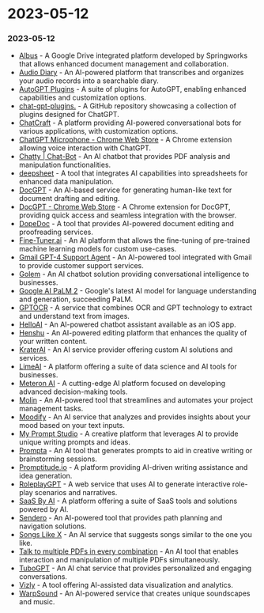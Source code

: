 # 2023-05-12

### 2023-05-12

* [Albus](https://googledrive-albus.springworks.in/) - A Google Drive integrated platform developed by Springworks that allows enhanced document management and collaboration.
* [Audio Diary](https://audiodiary.ai/) - An AI-powered platform that transcribes and organizes your audio records into a searchable diary.
* [AutoGPT Plugins](https://autogpt-plugins.thesamur.ai/) - A suite of plugins for AutoGPT, enabling enhanced capabilities and customization options.
* [chat-gpt-plugins.](https://github.com/jopilot-net/jopilot-4-job-seekers/blob/main/chat-gpt-plugins.md?ref=producthunt) - A GitHub repository showcasing a collection of plugins designed for ChatGPT.
* [ChatCraft](https://chatcraft.org/) - A platform providing AI-powered conversational bots for various applications, with customization options.
* [ChatGPT Microphone - Chrome Web Store](https://chrome.google.com/webstore/detail/chatgpt-microphone/kpnejlajlhnpfphbhgfipmlogplmidin?utm\_source=futurepedia\&utm\_medium=marketplace\&utm\_campaign=futurepedia) - A Chrome extension allowing voice interaction with ChatGPT.
* [Chatty | Chat-Bot](https://pdfanalyser.streamlit.app/) - An AI chatbot that provides PDF analysis and manipulation functionalities.
* [deepsheet](https://deepsheet.dylancastillo.co/) - A tool that integrates AI capabilities into spreadsheets for enhanced data manipulation.
* [DocGPT](https://docgpt.io/) - An AI-based service for generating human-like text for document drafting and editing.
* [DocGPT - Chrome Web Store](https://chrome.google.com/webstore/detail/docgpt/dpgnglnlpddlohpfkolmfaiokogflmeo?ref=producthunt) - A Chrome extension for DocGPT, providing quick access and seamless integration with the browser.
* [DopeDoc](https://rangerdevv.gumroad.com/l/DopeDoc) - A tool that provides AI-powered document editing and proofreading services.
* [Fine-Tuner.ai](https://fine-tuner.ai/) - An AI platform that allows the fine-tuning of pre-trained machine learning models for custom use-cases.
* [Gmail GPT-4 Support Agent](https://tinymagic.app/gmail-gpt-support-agent) - An AI-powered tool integrated with Gmail to provide customer support services.
* [Golem](https://golem.chat/) - An AI chatbot solution providing conversational intelligence to businesses.
* [Google AI PaLM 2](https://ai.google/discover/palm2) - Google's latest AI model for language understanding and generation, succeeding PaLM.
* [GPTOCR](https://gptocr.com/) - A service that combines OCR and GPT technology to extract and understand text from images.
* [HelloAI](https://apps.apple.com/us/app/helloai-ai-chatbot-assistant/id6447705369?at=1000l6eA) - An AI-powered chatbot assistant available as an iOS app.
* [Henshu](https://www.henshu.ai/) - An AI-powered editing platform that enhances the quality of your written content.
* [KraterAI](https://www.krater.ai/code) - An AI service provider offering custom AI solutions and services.
* [LimeAI](https://www.datalimeai.com/) - A platform offering a suite of data science and AI tools for businesses.
* [Meteron AI](https://meteron.ai/) - A cutting-edge AI platform focused on developing advanced decision-making tools.
* [Molin](https://molin.ai/) - An AI-powered tool that streamlines and automates your project management tasks.
* [Moodify](https://moodify.toasted.ai/) - An AI service that analyzes and provides insights about your mood based on your text inputs.
* [My Prompt Studio](https://www.mypromptstudio.com/) - A creative platform that leverages AI to provide unique writing prompts and ideas.
* [Prompta](https://www.prompta.dev/) - An AI tool that generates prompts to aid in creative writing or brainstorming sessions.
* [Promptitude.io](https://promptitude.io/) - A platform providing AI-driven writing assistance and idea generation.
* [RoleplayGPT](https://www.roleplaygpt.com/) - A web service that uses AI to generate interactive role-play scenarios and narratives.
* [SaaS By AI](https://saasbyai.com/) - A platform offering a suite of SaaS tools and solutions powered by AI.
* [Sendero](https://www.sendero.ai/) - An AI-powered tool that provides path planning and navigation solutions.
* [Songs Like X](https://songslikex.com/) - An AI service that suggests songs similar to the one you like.
* [Talk to multiple PDFs in every combination](https://kumar045-langchainsaitools-home-k2ebbm.streamlit.app/) - An AI tool that enables interaction and manipulation of multiple PDFs simultaneously.
* [TuboGPT](https://tubogpt.vercel.app/chat/1683919402751) - An AI chat service that provides personalized and engaging conversations.
* [Vizly](https://www.vizly.fyi/) - A tool offering AI-assisted data visualization and analytics.
* [WarpSound](https://www.warpsound.ai/api-waitlist) - An AI-powered service that creates unique soundscapes and music.
